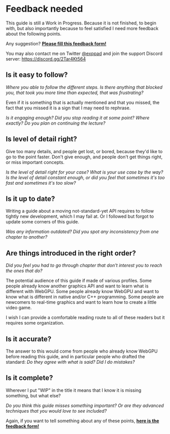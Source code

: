 Feedback needed
===============

This guide is still a Work in Progress. Because it is not finished, to begin with, but also importantly because to feel satisfied I need more feedback about the following points.

Any suggestion? [**Please fill this feedback form!**](https://forms.gle/SUHKuogBRMMnXf7PA)

You may also contact me on Twitter [@exppad](https://twitter.com/exppad) and join the support Discord server: https://discord.gg/2Tar4Kt564

Is it easy to follow?
---------------------

*Where you able to follow the different steps. Is there anything that blocked you, that took you more time than expected, that was frustrating?*

Even if it is something that is actually mentioned and that you missed, the fact that you missed it is a sign that I may need to rephrase.

*Is it engaging enough? Did you stop reading it at some point? Where exactly? Do you plan on continuing the lecture?*

Is level of detail right?
-------------------------

Give too many details, and people get lost, or bored, because they'd like to go to the point faster. Don't give enough, and people don't get things right, or miss important concepts.

*Is the level of detail right for your case? What is your use case by the way? Is the level of detail constant enough, or did you feel that sometimes it's too fast and sometimes it's too slow?*

Is it up to date?
-----------------

Writing a guide about a moving not-standard-yet API requires to follow tightly new development, which I may fail at. Or I followed but forgot to update some corners of this guide.

*Was any information outdated? Did you spot any inconsistency from one chapter to another?*

Are things introduced in the right order?
-----------------------------------------

*Did you feel you had to go through chapter that don't interest you to reach the ones that do?*

The potential audience of this guide if made of various profiles. Some people already know another graphics API and want to learn what is different with WebGPU. Some people already know WebGPU and want to know what is different in native and/or C++ programming. Some people are newcomers to real-time graphics and want to learn how to create a little video game.

I wish I can provide a comfortable reading route to all of these readers but it requires some organization.

Is it accurate?
---------------

The answer to this would come from people who already know WebGPU before reading this guide, and in particular people who drafted the standard: *Do they agree with what is said? Did I do mistakes?*

Is it complete?
---------------

Wherever I put "WIP" in the title it means that I know it is missing something, but what else?

*Do you think this guide misses something important? Or are they advanced techniques that you would love to see included?*

Again, if you want to tell something about any of these points, [**here is the feedback form!**](https://forms.gle/SUHKuogBRMMnXf7PA)
